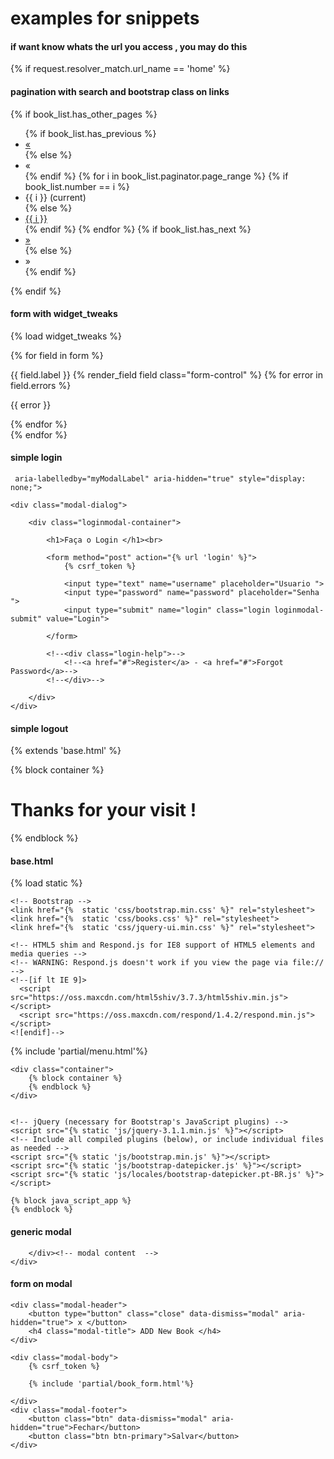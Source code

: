 
# examples for snippets

#### if want know whats the url you access , you may do this

{% if  request.resolver_match.url_name == 'home'  %}


#### pagination with search and bootstrap class on links

 {% if book_list.has_other_pages %}
<ul class="pagination">
    <!-- navega para traz  -->
    {% if book_list.has_previous %}
    <li><a href="?page={{ book_list.previous_page_number }}{% if request.GET.search %}&search={{ request.GET.search }}{% endif %}">&laquo;</a></li>
    {% else %}
    <li class="disabled"><span>&laquo;</span></li>
    {% endif %}
    <!-- cria lista de pagina -->
    {% for i in book_list.paginator.page_range %}
    {% if book_list.number == i %}
    <li class="active"><span>{{ i }} <span class="sr-only">(current)</span></span></li>
    {% else %}
    <li><a href="?page={{ i }}{% if request.GET.search %}&search={{ request.GET.search }}{% endif %}">{{ i }}</a></li>
    {% endif %}
    {% endfor %}
    <!-- navega para frente-->
    {% if book_list.has_next %}
    <li><a href="?page={{ book_list.next_page_number }}{% if request.GET.search %}&search={{ request.GET.search }}{% endif %}">&raquo;</a></li>
    {% else %}
    <li class="disabled"><span>&raquo;</span></li>
    {% endif %}
</ul>
{% endif %}

#### form with widget_tweaks
{% load widget_tweaks %}

<!-- loop  -->
{% for field in form %}
<div class="control-group {% if field.errors%} has-error {% endif %}">
    <label for="{{ field.id_for_label }}"> {{ field.label }}  </label>
    {% render_field field class="form-control" %}
    {% for error in field.errors %}
    <p class="help-block">{{ error }}</p>
    {% endfor %}

</div>
{% endfor  %}

#### simple login
<div class="modal fade" id="login-modal" tabindex="-1" role="dialog"

     aria-labelledby="myModalLabel" aria-hidden="true" style="display: none;">

    <div class="modal-dialog">

        <div class="loginmodal-container">

            <h1>Faça o Login </h1><br>

            <form method="post" action="{% url 'login' %}">
                {% csrf_token %}

                <input type="text" name="username" placeholder="Usuario ">
                <input type="password" name="password" placeholder="Senha ">
                <input type="submit" name="login" class="login loginmodal-submit" value="Login">

            </form>

            <!--<div class="login-help">-->
                <!--<a href="#">Register</a> - <a href="#">Forgot Password</a>-->
            <!--</div>-->

        </div>
    </div>
</div>


#### simple logout
{% extends 'base.html' %}


{% block container %}
<div class="col-md-4 col-md-offset-4">
    <h1 class="page-header text-center text-primary"> Thanks for your visit  !</h1>
</div>

{% endblock %}


#### base.html
{% load static %}
<!DOCTYPE html>
<html lang="en">
  <head>
    <meta charset="utf-8">
    <meta http-equiv="X-UA-Compatible" content="IE=edge">
    <meta name="viewport" content="width=device-width, initial-scale=1">
    <!-- The above 3 meta tags *must* come first in the head; any other head content must come *after* these tags -->
    <title>{% block title %} Books {% endblock%}</title>

    <!-- Bootstrap -->
    <link href="{%  static 'css/bootstrap.min.css' %}" rel="stylesheet">
    <link href="{%  static 'css/books.css' %}" rel="stylesheet">
    <link href="{%  static 'css/jquery-ui.min.css' %}" rel="stylesheet">

    <!-- HTML5 shim and Respond.js for IE8 support of HTML5 elements and media queries -->
    <!-- WARNING: Respond.js doesn't work if you view the page via file:// -->
    <!--[if lt IE 9]>
      <script src="https://oss.maxcdn.com/html5shiv/3.7.3/html5shiv.min.js"></script>
      <script src="https://oss.maxcdn.com/respond/1.4.2/respond.min.js"></script>
    <![endif]-->
  </head>

  {% include 'partial/menu.html'%}

  <body>

    <div class="container">
        {% block container %}
        {% endblock %}
    </div>


    <!-- jQuery (necessary for Bootstrap's JavaScript plugins) -->
    <script src="{% static 'js/jquery-3.1.1.min.js' %}"></script>
    <!-- Include all compiled plugins (below), or include individual files as needed -->
    <script src="{% static 'js/bootstrap.min.js' %}"></script>
    <script src="{% static 'js/bootstrap-datepicker.js' %}"></script>
    <script src="{% static 'js/locales/bootstrap-datepicker.pt-BR.js' %}"></script>

    {% block java_script_app %}
    {% endblock %}
  </body>
</html>


#### generic modal
<!-- modal generic -->
<div class="modal fade" id="modal-book">
    <div class="modal-dialog">
        <div class="modal-content">



        </div><!-- modal content  -->
    </div>
</div>


#### form on modal

<form action="{% url 'book_save' %}" method="post" class="js-create-form">

    <div class="modal-header">
        <button type="button" class="close" data-dismiss="modal" aria-hidden="true"> x </button>
        <h4 class="modal-title"> ADD New Book </h4>
    </div>

    <div class="modal-body">
        {% csrf_token %}

        {% include 'partial/book_form.html'%}

    </div>
    <div class="modal-footer">
        <button class="btn" data-dismiss="modal" aria-hidden="true">Fechar</button>
        <button class="btn btn-primary">Salvar</button>
    </div>


</form>
